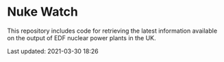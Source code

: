 # Nuke Watch

This repository includes code for retrieving the latest information available on the output of EDF nuclear power plants in the UK.

Last updated: 2021-03-30 18:26